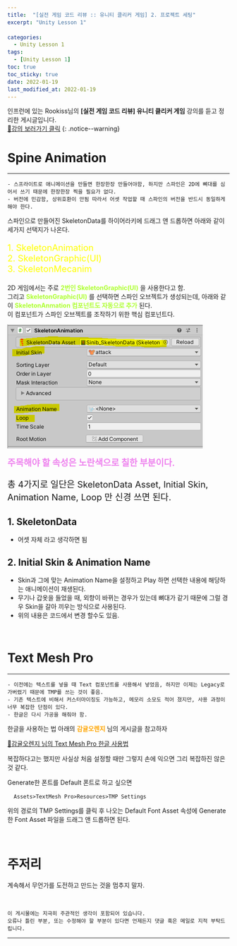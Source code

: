 ```yaml
---
title:  "[실전 게임 코드 리뷰 :: 유니티 클리커 게임] 2. 프로젝트 세팅"
excerpt: "Unity Lesson 1"

categories:
  - Unity Lesson 1
tags:
  - [Unity Lesson 1]
toc: true
toc_sticky: true
date: 2022-01-19 
last_modified_at: 2022-01-19
---
```


인프런에 있는 Rookiss님의 **[실전 게임 코드 리뷰] 유니티 클리커 게임** 강의를 듣고 정리한 게시글입니다.
<br>
[🔔강의 보러가기 클릭](https://www.inflearn.com/course/%EC%8B%A4%EC%A0%84%EA%B2%8C%EC%9E%84-%EC%BD%94%EB%93%9C%EB%A6%AC%EB%B7%B0-%EC%9C%A0%EB%8B%88%ED%8B%B0-%ED%81%B4%EB%A6%AC%EC%BB%A4)
{: .notice--warning}

# Spine Animation
<hr style="width=100%" />
<span style="">

    - 스프라이트로 애니메이션을 만들면 한장한장 만들어야함, 하지만 스파인은 2D에 뼈대를 심어서 쓰기 때문에 한장한장 찍을 필요가 없다. 
    - 버전에 민감함, 상위호환이 안됨 따라서 어셋 작업할 때 스파인의 버전을 반드시 동일하게 해야 한다.  

</span>
  스파인으로 만들어진 SkeletonData를 하이어라키에 드래그 앤 드롭하면 아래와 같이 세가지 선택지가 나온다. 

  <p style="font-size:15pt; color:yellow"> 
  1. SkeletonAnimation<br>
  2. SkeletonGraphic(UI)<br>
  3. SkeletonMecanim
  </p>

  2D 게임에서는 주로 <strong style="color:greenyellow">2번인 SkeletonGraphic(UI)</strong> 을 사용한다고 함.  
  그리고 <strong style="color:greenyellow">SkeletonGraphic(UI)</strong> 를 선택하면 스파인 오브젝트가 생성되는데, 아래와 같이 <strong style="color:greenyellow">SkeletonAnmation 컴포넌트도 자동으로 추가</strong> 된다.   
  이 컴포넌트가 스파인 오브젝트를 조작하기 위한 핵심 컴포넌트다.
  
  ![lecture_1](/assets/images/posts/2022-01-17-my-unitylec1-post_2/1.png)

  <span style="color:violet; font-size:15pt; font-weight:bold"> 주목해야 할 속성은 노란색으로 칠한 부분이다.</span>

  <p style="font-size:15pt"> 총 4가지로 일단은 SkeletonData Asset, Initial Skin, Animation Name, Loop 만 신경 쓰면 된다.</p> 

## 1. SkeletonData
  - 어셋 자체 라고 생각하면 됨  

## 2. Initial Skin & Animation Name
  - Skin과 그에 맞는 Animation Name을 설정하고 Play 하면 선택한 내용에 해당하는 애니메이션이 재생된다.
  - 무기나 갑옷을 들었을 때, 외향이 바뀌는 경우가 있는데 뼈대가 같기 때문에 그럴 경우 Skin을 갈아 끼우는 방식으로 사용된다.
  - 위의 내용은 코드에서 변경 할수도 있음.  

<br>

# Text Mesh Pro
<hr style="width=100%" />

    - 이전에는 텍스트를 넣을 때 Text 컴포넌트를 사용해서 넣었음, 하지만 이제는 Legacy로 가버렸기 때문에 TMP를 쓰는 것이 좋음.  
    - 기존 텍스트에 비해서 커스터마이징도 가능하고, 메모리 소모도 적어 졌지만, 사용 과정이 너무 복잡한 단점이 있다.  
    - 한글은 다시 가공을 해줘야 함.  
  
   한글을 사용하는 법 아래의 <strong style="color:orange">감귤오렌지</strong> 님의 게시글을 참고하자  
  
   [🔔감귤오렌지 님의 Text Mesh Pro 한글 사용법](https://blog.naver.com/cdw0424/221641217203) 

   복잡하다고는 했지만 사실상 처음 설정할 때만 그렇지 손에 익으면 그리 복잡하진 않은 것 같다.
   
   Generate한 폰트를 Default 폰트로 하고 싶으면

      Assets>TextMesh Pro>Resources>TMP Settings 
    
   위의 경로의 TMP Settings를 클릭 후 나오는 Default Font Asset 속성에 Generate한 Font Asset 파일을 드래그 앤 드롭하면 된다.

<br>

# 주저리
  계속해서 무언가를 도전하고 만드는 것을 멈추지 말자.

<br>

    이 게시물에는 지극히 주관적인 생각이 포함되어 있습니다. 
    오류나 틀린 부분, 또는 수정해야 할 부분이 있다면 언제든지 댓글 혹은 메일로 지적 부탁드립니다.
    
<hr>

